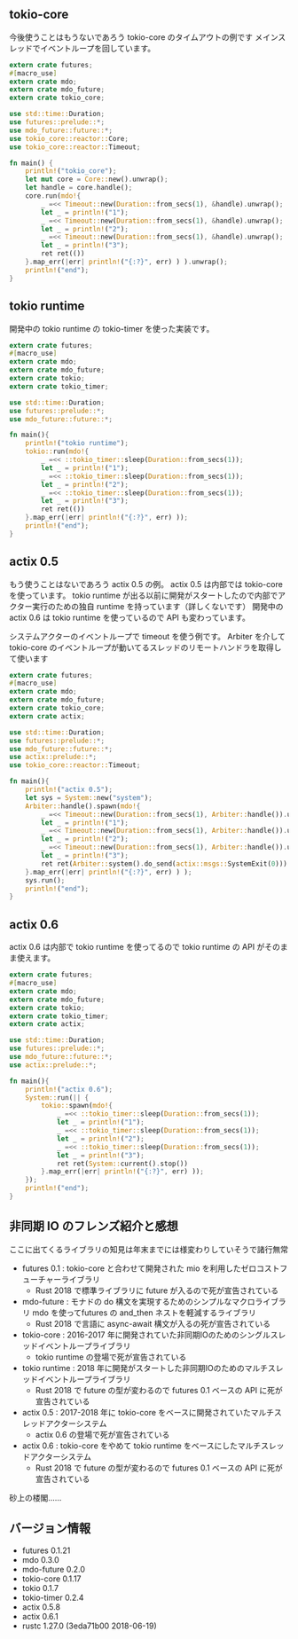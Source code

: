 
## tokio-core

今後使うことはもうないであろう tokio-core のタイムアウトの例です
メインスレッドでイベントループを回しています。


```rust
extern crate futures;
#[macro_use]
extern crate mdo;
extern crate mdo_future;
extern crate tokio_core;

use std::time::Duration;
use futures::prelude::*;
use mdo_future::future::*;
use tokio_core::reactor::Core;
use tokio_core::reactor::Timeout;

fn main() {
    println!("tokio_core");
    let mut core = Core::new().unwrap();
    let handle = core.handle();
    core.run(mdo!{
        _ =<< Timeout::new(Duration::from_secs(1), &handle).unwrap();
        let _ = println!("1");
        _ =<< Timeout::new(Duration::from_secs(1), &handle).unwrap();
        let _ = println!("2");
        _ =<< Timeout::new(Duration::from_secs(1), &handle).unwrap();
        let _ = println!("3");
        ret ret(())
    }.map_err(|err| println!("{:?}", err) ) ).unwrap();
    println!("end");
}
```

## tokio runtime

開発中の tokio runtime の tokio-timer を使った実装です。

```rust
extern crate futures;
#[macro_use]
extern crate mdo;
extern crate mdo_future;
extern crate tokio;
extern crate tokio_timer;

use std::time::Duration;
use futures::prelude::*;
use mdo_future::future::*;

fn main(){
    println!("tokio runtime");
    tokio::run(mdo!{
        _ =<< ::tokio_timer::sleep(Duration::from_secs(1));
        let _ = println!("1");
        _ =<< ::tokio_timer::sleep(Duration::from_secs(1));
        let _ = println!("2");
        _ =<< ::tokio_timer::sleep(Duration::from_secs(1));
        let _ = println!("3");
        ret ret(())
    }.map_err(|err| println!("{:?}", err) ));
    println!("end");
}
```

## actix 0.5

もう使うことはないであろう actix 0.5 の例。
actix 0.5 は内部では tokio-core を使っています。
tokio runtime が出る以前に開発がスタートしたので内部でアクター実行のための独自 runtime を持っています（詳しくないです）
開発中の actix 0.6 は tokio runtime を使っているので API も変わっています。

システムアクターのイベントループで timeout を使う例です。
Arbiter を介して tokio-core のイベントループが動いてるスレッドのリモートハンドラを取得して使います

```rust
extern crate futures;
#[macro_use]
extern crate mdo;
extern crate mdo_future;
extern crate tokio_core;
extern crate actix;

use std::time::Duration;
use futures::prelude::*;
use mdo_future::future::*;
use actix::prelude::*;
use tokio_core::reactor::Timeout;

fn main(){
    println!("actix 0.5");
    let sys = System::new("system");
    Arbiter::handle().spawn(mdo!{
        _ =<< Timeout::new(Duration::from_secs(1), Arbiter::handle()).unwrap();
        let _ = println!("1");
        _ =<< Timeout::new(Duration::from_secs(1), Arbiter::handle()).unwrap();
        let _ = println!("2");
        _ =<< Timeout::new(Duration::from_secs(1), Arbiter::handle()).unwrap();
        let _ = println!("3");
        ret ret(Arbiter::system().do_send(actix::msgs::SystemExit(0)))
    }.map_err(|err| println!("{:?}", err) ) );
    sys.run();
    println!("end");
}
```


## actix 0.6

actix 0.6 は内部で tokio runtime を使ってるので tokio runtime の API がそのまま使えます。

```rust
extern crate futures;
#[macro_use]
extern crate mdo;
extern crate mdo_future;
extern crate tokio;
extern crate tokio_timer;
extern crate actix;

use std::time::Duration;
use futures::prelude::*;
use mdo_future::future::*;
use actix::prelude::*;

fn main(){
    println!("actix 0.6");
    System::run(|| {
        tokio::spawn(mdo!{
            _ =<< ::tokio_timer::sleep(Duration::from_secs(1));
            let _ = println!("1");
            _ =<< ::tokio_timer::sleep(Duration::from_secs(1));
            let _ = println!("2");
            _ =<< ::tokio_timer::sleep(Duration::from_secs(1));
            let _ = println!("3");
            ret ret(System::current().stop())
        }.map_err(|err| println!("{:?}", err) ));
    });
    println!("end");
}
```


## 非同期 IO のフレンズ紹介と感想

ここに出てくるライブラリの知見は年末までには様変わりしていそうで諸行無常

* futures 0.1 : tokio-core と合わせて開発された mio を利用したゼロコストフューチャーライブラリ
    * Rust 2018 で標準ライブラリに future が入るので死が宣告されている
* mdo-future : モナドの do 構文を実現するためのシンプルなマクロライブラリ mdo を使ってfutures の and_then ネストを軽減するライブラリ
    * Rust 2018 で言語に async-await 構文が入るの死が宣告されている
* tokio-core : 2016-2017 年に開発されていた非同期IOのためのシングルスレッドイベントループライブラリ
    * tokio runtime の登場で死が宣告されている
* tokio runtime : 2018 年に開発がスタートした非同期IOのためのマルチスレッドイベントループライブラリ
    * Rust 2018 で future の型が変わるので futures 0.1 ベースの API に死が宣告されている
* actix 0.5 : 2017-2018 年に tokio-core をベースに開発されていたマルチスレッドアクターシステム
    * actix 0.6 の登場で死が宣告されている
* actix 0.6 : tokio-core をやめて tokio runtime をベースにしたマルチスレッドアクターシステム
    * Rust 2018 で future の型が変わるので futures 0.1 ベースの API に死が宣告されている

砂上の楼閣……


## バージョン情報

* futures 0.1.21
* mdo 0.3.0
* mdo-future 0.2.0
* tokio-core 0.1.17
* tokio 0.1.7
* tokio-timer 0.2.4
* actix 0.5.8
* actix 0.6.1
* rustc 1.27.0 (3eda71b00 2018-06-19)
